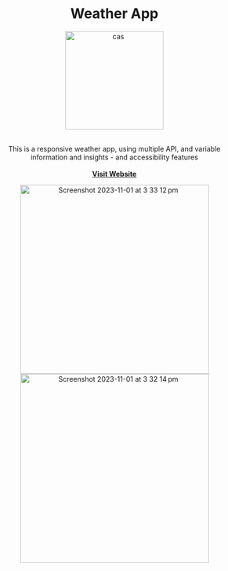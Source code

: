 <h1 align="center">Weather App</h1>

<div align="center">
  <a href="https://healthadvicegroup-weather.000webhostapp.com/index.html">
    <img width="200" height="200" alt="cas" src="https://github.com/MartinGurasvili/WeatherApp/assets/76784461/ba0b2bdd-d339-4952-b882-7c1070872b67">
  </a>


  <p align="center">
    <br>
    This is a responsive weather app, using multiple API, and variable information and insights - and accessibility features
    <br />
    <br>
    <a href="https://healthadvicegroup-weather.000webhostapp.com/index.html"><strong>Visit Website</strong>
    <br />

    
  </p>
</div>
<div align="center">
  <a href="https://healthadvicegroup-weather.000webhostapp.com/index.html">
   <img width="385" alt="Screenshot 2023-11-01 at 3 33 12 pm" src="https://github.com/MartinGurasvili/WeatherApp/assets/76784461/a400c9ea-ebf3-4fd3-9fbc-b5831ad3cf67">
<img width="385" alt="Screenshot 2023-11-01 at 3 32 14 pm" src="https://github.com/MartinGurasvili/WeatherApp/assets/76784461/15445c6d-9026-4191-87e5-785c8b2d424b">

  </a>
</div>

